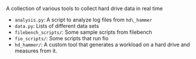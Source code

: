 A collection of various tools to collect hard drive data in real time

- `analysis.py`: A script to analyze log files from `hd\_hammer`
- `data.py`: Lists of different data sets
- `filebench_scripts/`: Some sample scripts from filebench
- `fio_scripts/`: Some scripts that run fio
- `hd_hammer/`: A custom tool that generates a workload on a hard drive and
  measures from it.
